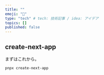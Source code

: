```yaml
---
title: ""
emoji: "🌟"
type: "tech" # tech: 技術記事 / idea: アイデア
topics: []
published: false
---
```


## create-next-app

まずはこれから。

`pnpx create-next-app`
